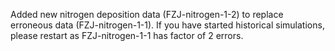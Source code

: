 Added new nitrogen deposition data (FZJ-nitrogen-1-2) to replace erroneous data (FZJ-nitrogen-1-1).
If you have started historical simulations, please restart as FZJ-nitrogen-1-1 has factor of 2 errors.
